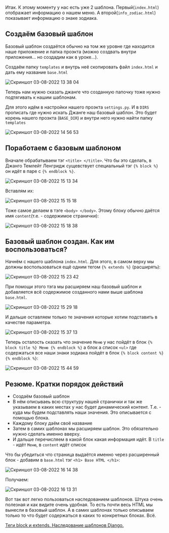 Итак. К этому моменту у нас есть уже 2 шаблона. Первый(`index.html`) отображает информацию о нашем меню. А второй(`info_zodiac.html`) показывает информацию о знаке зодиака.

## Создаём базовый шаблон
Базовый шаблон создаётся обычно на том же уровне где находится наше приложение и папка проэкта (можно создвать внутри приложения... но создадим как в уроке...).

Создаём папку `templates` и внутрь неё скопировать файл `index.html` и дать ему название `base.html`

![Скриншот 03-08-2022 13 38 04](https://user-images.githubusercontent.com/84935915/182588491-97f651c6-558e-4717-83c3-e9282997cbf2.png)

Теперь нам нужно сказать джанге что созданную папочку тоже нужно подтягивать к нашим шаблонам. 

Для этого идём в настройки нашего проэкта `settings.py`. И в `DIRS` прописать где нужно искать Джанге наш базовый шаблон.
Это будет корень нашего проэкта (`BASE_DIR`) и внутри него нужно найти папку `templates`

![Скриншот 03-08-2022 14 56 53](https://user-images.githubusercontent.com/84935915/182602084-fa8669da-0caa-437e-ad8b-04e43b722718.png)

## Поработаем с базовым шаблоном

Вначале обрабатываем тэг `<title> </title>`. Что бы это сделать, в Джанго Темлейт Ленгридж сущевствует специальный тэг `{% block %}` он идёт в паре с `{% endblock %}`.

![Скриншот 03-08-2022 15 13 34](https://user-images.githubusercontent.com/84935915/182605024-1446ae9e-68d0-4e80-bcf9-7f7d24339131.png)

Вставлям их:

![Скриншот 03-08-2022 15 15 18](https://user-images.githubusercontent.com/84935915/182605253-89a8bc7f-2c94-4f96-a3ce-2c6ccdb2118a.png)

Тоже самое делаем в тэге `<body> </body>`. Этому блоку обычно даётся имя `content`(т.е. - содержимое странички):

![Скриншот 03-08-2022 15 18 38](https://user-images.githubusercontent.com/84935915/182605924-923afaf4-2593-457b-a8f3-683ea877862c.png)

## Базовый шаблон создан. Как им воспользоваться?

Начнём с нашего шаблона `index.html`. Для этого, в самом верху мы должны воспользоваться ещё одним тегом `{% extends %}` (расширять):

![Скриншот 03-08-2022 15 23 42](https://user-images.githubusercontent.com/84935915/182606738-171bca36-8eb5-4a1f-ab33-963e7ed5a16c.png)

При помощи этого тэга мы расширяем наш базовый шаблон и добавляется всё содержимое созданного нами выше шаблона `base.html`.

![Скриншот 03-08-2022 15 29 18](https://user-images.githubusercontent.com/84935915/182607850-dab3e984-89cc-4804-826d-e83f574a578e.png)

И дальше оставляем только те значения которые хотим подставить в качестве параметра. 

![Скриншот 03-08-2022 15 37 13](https://user-images.githubusercontent.com/84935915/182609494-8e43f109-dd28-4bc7-84df-642f13712cdb.png)

Теперь осталость сказать что значение `Меню` у нас пойдёт в блок `{% block title %} Меню {% endblock %}` а блок а список `<ul>` где содержаться все наши знаки зодиака пойдёт в блок  `{% block content %} {% endblock %}`:

![Скриншот 03-08-2022 15 44 59](https://user-images.githubusercontent.com/84935915/182610958-a60cd22c-3f65-4638-ac1f-24931f8c1029.png)

## Резюме. Кратки порядок действий

- Создаём базовый шаблон
- В нём описываеь всю структуру нашей странички и так же указываем в каких местах у нас будет динамический контент. Т.е. - куда мы будем подставлять наши значения. Это описывается с помощью блока. 
- Каждому блоку даём своё название
- Затем в самих шаблонах мы расширяем шаблон. Это обязательно нужно сделать именно вверху.
- И дальше перечисляем в какой блок какая информация идёт. В `title` - идёт `Меню`, в `content` идёт список

Что бы убедиться что страница выдаётся именно через расширенный блок - добавим в `base.html` тэг `<h1> Base HTML </h1>`:

![Скриншот 03-08-2022 16 14 38](https://user-images.githubusercontent.com/84935915/182616827-c783ec43-2d45-47d0-890d-4a336a3ee63c.png)

Получаем:

![Скриншот 03-08-2022 16 13 31](https://user-images.githubusercontent.com/84935915/182616914-a423eea2-fad2-49a4-9047-a20e776ba14b.png)

Вот так вот легко пользоваться наследованием шаблонов. Штука очень полезная и как видите очень удобная. То есть почти весь HTML мы вынесли в базовый шаблон. А в самих шаблонах только описываем только то что будет содержаться в каких то конкретных блоках. Всё.



[Теги block и extends. Наследование шаблонов Django.](https://cloud.mail.ru/public/Jrt5/SjrufgAxX/%5BSW.BAND%5D%203.%20Шаблоны%20и%20статические%20файлы/8.%20Наследование%20шаблонов%20Django.%20Теги%20block%20и%20extends)
